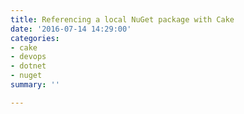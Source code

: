 ```yaml
---
title: Referencing a local NuGet package with Cake
date: '2016-07-14 14:29:00'
categories:
- cake
- devops
- dotnet
- nuget
summary: ''

---
```

